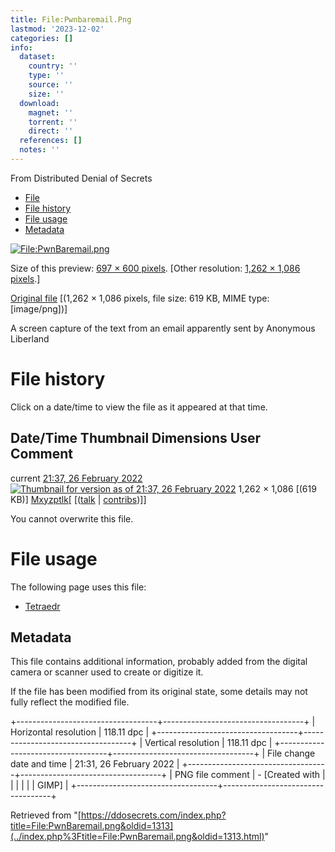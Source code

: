 ```yaml
---
title: File:Pwnbaremail.Png
lastmod: '2023-12-02'
categories: []
info:
  dataset:
    country: ''
    type: ''
    source: ''
    size: ''
  download:
    magnet: ''
    torrent: ''
    direct: ''
  references: []
  notes: ''
---
```




From Distributed Denial of Secrets

- [File](./File:PwnBaremail.png.html#file)
- [File history](./File:PwnBaremail.png.html#filehistory)
- [File usage](./File:PwnBaremail.png.html#filelinks)
- [Metadata](./File:PwnBaremail.png.html#metadata)

[![File:PwnBaremail.png](../images/thumb/f/f3/PwnBaremail.png/697px-PwnBaremail.png%3F20220226213704)](../images/f/f3/PwnBaremail.png)

Size of this preview: [697 × 600
pixels](../images/thumb/f/f3/PwnBaremail.png/697px-PwnBaremail.png).
[Other resolution: [1,262 × 1,086
pixels](../images/f/f3/PwnBaremail.png).]

[Original
file](../images/f/f3/PwnBaremail.png "PwnBaremail.png")
‎[(1,262 × 1,086 pixels, file size: 619 KB, MIME type:
[image/png])]

A screen capture of the text from an email apparently sent by Anonymous
Liberland

# File history

Click on a date/time to view the file as it appeared at that time.

Date/Time Thumbnail Dimensions User Comment
---
current [21:37, 26 February 2022](../images/f/f3/PwnBaremail.png) [![Thumbnail for version as of 21:37, 26 February 2022](../images/thumb/f/f3/PwnBaremail.png/120px-PwnBaremail.png%3F20220226213704)](../images/f/f3/PwnBaremail.png) 1,262 × 1,086 [(619 KB)] [Mxyzptlk](../index.php%3Ftitle=User:Mxyzptlk&action=edit&redlink=1.html "User:Mxyzptlk (page does not exist)")[ [([talk](../index.php%3Ftitle=User_talk:Mxyzptlk&action=edit&redlink=1.html "User talk:Mxyzptlk (page does not exist)") | [contribs](./Special:Contributions/Mxyzptlk.html "Special:Contributions/Mxyzptlk"))]]

You cannot overwrite this file.

# File usage

The following page uses this file:

- [Tetraedr](Tetraedr.html "Tetraedr")

## Metadata

This file contains additional information, probably added from the
digital camera or scanner used to create or digitize it.

If the file has been modified from its original state, some details may
not fully reflect the modified file.

+-----------------------------------+-----------------------------------+
| Horizontal resolution | 118.11 dpc |
+-----------------------------------+-----------------------------------+
| Vertical resolution | 118.11 dpc |
+-----------------------------------+-----------------------------------+
| File change date and time | 21:31, 26 February 2022 |
+-----------------------------------+-----------------------------------+
| PNG file comment | - [Created with |
| | |
| | GIMP] |
+-----------------------------------+-----------------------------------+

Retrieved from
"[https://ddosecrets.com/index.php?title=File:PwnBaremail.png&oldid=1313](../index.php%3Ftitle=File:PwnBaremail.png&oldid=1313.html)"

